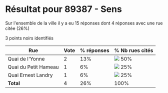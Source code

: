 # Résultat pour 89387 - Sens

Sur l'ensemble de la ville il y a eu 15 réponses dont 4 réponses avec une rue citée (26%)

3 points noirs identifiés

| Rue | Vote | % réponses | % Nb rues cités|
|-----|------|------------|----------------|
| Quai de l'Yonne | 2 | 13% | <img src="../../img/bar_50.gif" />&nbsp;50%|
| Quai du Petit Hameau | 1 | 6% | <img src="../../img/bar_25.gif" />&nbsp;25%|
| Quai Ernest Landry | 1 | 6% | <img src="../../img/bar_25.gif" />&nbsp;25%|
| **Total** | 4 | 26% | 100%|
